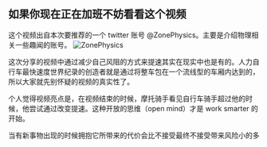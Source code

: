如果你现在正在加班不妨看看这个视频
----


这个视频出自本次要推荐的一个 twitter 账号 @ZonePhysics。主要是介绍物理相关一些趣闻的账号。
![ZonePhysics](http://cdn2.51ulong.com/18-10-30/84551261.jpg)

这次分享的视频中通过减少自己风阻的方式来提速其实在现实中也是有的。人力自行车最快速度世界纪录的创造者就是通过将整车包在一个流线型的车厢内达到的，所以大家就先别怀疑的视频的真实性了。

个人觉得视频亮点是，在视频结束的时候，摩托骑手看见自行车骑手超过他的时候，他尝试通过改变提速。这种开放的思维（open mind）才是 work smarter 的开始。

当有新事物出现的时候拥抱它所带来的代价会比不接受最终不接受带来风险小的多

<!--stackedit_data:
eyJoaXN0b3J5IjpbMTE0NDMxNDM1MSwxNzM2MzAzNzQ0LDE4Nz
Y1ODk3NDksLTE4NjcyODg2NTEsLTM0ODEwODU2NSwtNDEwOTg3
NDEsLTE1MzA2NDg4MDMsNjM1NzQ0MDYxLDE3NzU4NzA1MTVdfQ
==
-->